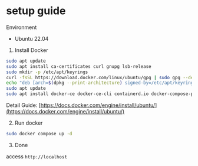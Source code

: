 # setup guide

Environment
- Ubuntu 22.04

1. Install Docker 

```bash
sudo apt update
sudo apt install ca-certificates curl gnupg lsb-release
sudo mkdir -p /etc/apt/keyrings
curl -fsSL https://download.docker.com/linux/ubuntu/gpg | sudo gpg --dearmor -o /etc/apt/keyrings/docker.gpg
echo "deb [arch=$(dpkg --print-architecture) signed-by=/etc/apt/keyrings/docker.gpg] https://download.docker.com/linux/ubuntu $(lsb_release -cs) stable" | sudo tee /etc/apt/sources.list.d/docker.list > /dev/null
sudo apt update
sudo apt install docker-ce docker-ce-cli containerd.io docker-compose-plugin
```

Detail Guide: [https://docs.docker.com/engine/install/ubuntu/](https://docs.docker.com/engine/install/ubuntu/)


2. Run docker

```bash
sudo docker compose up -d
```

3. Done

access `http://localhost`


